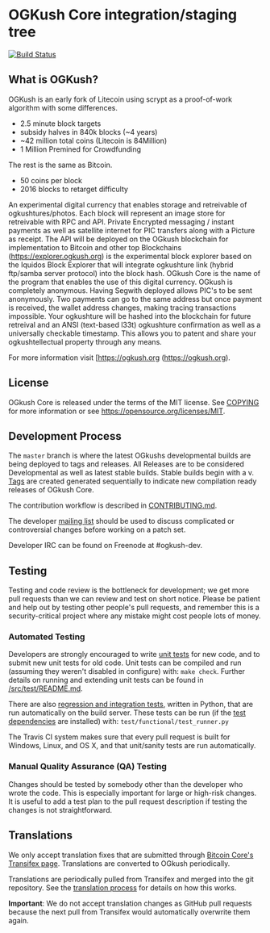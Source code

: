 
OGKush Core integration/staging tree
=====================================
[![Build Status](https://travis-ci.org/minblock/ogkush.svg?branch=master)](https://travis-ci.org/minblock/ogkush)

What is OGKush?
----------------

OGKush is an early fork of Litecoin using scrypt as a proof-of-work algorithm with some differences.
 - 2.5 minute block targets
 - subsidy halves in 840k blocks (~4 years)
 - ~42 million total coins (Litecoin is 84Million)
 - 1 Million Premined for Crowdfunding

The rest is the same as Bitcoin.
 - 50 coins per block
 - 2016 blocks to retarget difficulty

An experimental digital currency that enables storage and retreivable of ogkushtures/photos. Each block will represent an image store for retreivable with RPC and API. Private Encrypted messaging / instant payments as well as satellite internet for PIC transfers along with a Picture as receipt. The API will be deployed on the OGkush blockchain for implementation to Bitcoin and other top Blockchains  (https://explorer.ogkush.org) is the experimental block explorer based on the Iquidos Block Explorer that will integrate ogkushture link (hybrid ftp/samba server protocol) into the block hash. OGkush Core is the name of the program that enables the use of this digital currency. OGkush is completely anonymous. Having Segwith deployed allows PIC's to be sent anonymously. Two payments can go to the same address but once payment is received, the wallet address changes, making tracing transactions impossible. Your ogkushture will be hashed into the blockchain for future retreival and an ANSI (text-based l33t) ogkushture confirmation as well as a universally checkable timestamp. This allows you to patent and share your  ogkushtellectual property through any means. 

For more information visit [https://ogkush.org (https://ogkush.org).

License
-------

OGkush Core is released under the terms of the MIT license. See [COPYING](COPYING) for more
information or see https://opensource.org/licenses/MIT.

Development Process
-------------------

The `master` branch is where the latest OGkushs developmental builds are being deployed to tags and releases. All Releases are to be considered Developmental as well as latest stable builds. Stable builds begin with a v.  [Tags](https://github.com/minblock/ogkush/tags) are created generated sequentially to indicate new compilation ready releases of OGkush Core.

The contribution workflow is described in [CONTRIBUTING.md](CONTRIBUTING.md).

The developer [mailing list](https://groups.google.com/forum/#!forum/ogkush-dev)
should be used to discuss complicated or controversial changes before working
on a patch set.

Developer IRC can be found on Freenode at #ogkush-dev.

Testing
-------

Testing and code review is the bottleneck for development; we get more pull
requests than we can review and test on short notice. Please be patient and help out by testing
other people's pull requests, and remember this is a security-critical project where any mistake might cost people
lots of money.
### Automated Testing

Developers are strongly encouraged to write [unit tests](src/test/README.md) for new code, and to
submit new unit tests for old code. Unit tests can be compiled and run
(assuming they weren't disabled in configure) with: `make check`. Further details on running
and extending unit tests can be found in [/src/test/README.md](/src/test/README.md).

There are also [regression and integration tests](/test), written
in Python, that are run automatically on the build server.
These tests can be run (if the [test dependencies](/test) are installed) with: `test/functional/test_runner.py`

The Travis CI system makes sure that every pull request is built for Windows, Linux, and OS X, and that unit/sanity tests are run automatically.

### Manual Quality Assurance (QA) Testing

Changes should be tested by somebody other than the developer who wrote the
code. This is especially important for large or high-risk changes. It is useful
to add a test plan to the pull request description if testing the changes is
not straightforward.

Translations
------------

We only accept translation fixes that are submitted through [Bitcoin Core's Transifex page](https://www.transifex.com/projects/p/bitcoin/).
Translations are converted to OGkush periodically.

Translations are periodically pulled from Transifex and merged into the git repository. See the
[translation process](doc/translation_process.md) for details on how this works.

**Important**: We do not accept translation changes as GitHub pull requests because the next
pull from Transifex would automatically overwrite them again.
